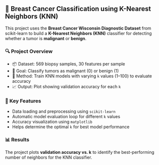 ## 🧬 Breast Cancer Classification using K-Nearest Neighbors (KNN)

This project uses the **Breast Cancer Wisconsin Diagnostic Dataset** from scikit-learn to build a **K-Nearest Neighbors (KNN)** classifier for detecting whether a tumor is **malignant** or **benign**.

### 🔍 Project Overview

* 📦 Dataset: 569 biopsy samples, 30 features per sample
* 🎯 Goal: Classify tumors as malignant (0) or benign (1)
* 🧠 Method: Train KNN models with varying `k` values (1–100) to evaluate accuracy
* 📈 Output: Plot showing validation accuracy for each `k`

### 📌 Key Features

* Data loading and preprocessing using `scikit-learn`
* Automatic model evaluation loop for different `k` values
* Accuracy visualization using `matplotlib`
* Helps determine the optimal `k` for best model performance

### 📊 Results

The project plots **validation accuracy vs. k** to identify the best-performing number of neighbors for the KNN classifier.
